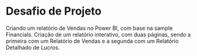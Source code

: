 # Desafio de Projeto #
Criando um relatório de Vendas no Power BI, com base na sample Financials.
Criação de um relatório interativo, com duas páginas, sendo a primeira com um Relatório de Vendas e a segunda com um Relatório Detalhado de Lucros.
